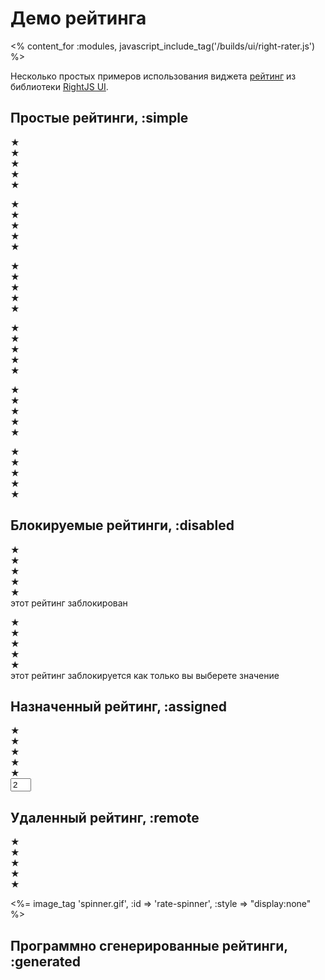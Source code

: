 # Демо рейтинга
<% content_for :modules, javascript_include_tag('/builds/ui/right-rater.js') %>

Несколько простых примеров использования виджета [рейтинг](/ui/rater) из библиотеки [RightJS UI](/ui).

## Простые рейтинги, :simple

<p>
  <div class="rui-rater">
    <div>&#9733;</div><div>&#9733;</div><div>&#9733;</div><div>&#9733;</div><div>&#9733;</div>
  </div>
</p>
<p>
  <div class="rui-rater">
    <div class="active">&#9733;</div><div>&#9733;</div><div>&#9733;</div><div>&#9733;</div><div>&#9733;</div>
  </div>
</p>
<p>
  <div class="rui-rater">
    <div class="active">&#9733;</div>
    <div class="active">&#9733;</div>
    <div>&#9733;</div><div>&#9733;</div><div>&#9733;</div>
  </div>
</p>
<p>
  <div class="rui-rater">
    <div class="active">&#9733;</div>
    <div class="active">&#9733;</div>
    <div class="active">&#9733;</div>
    <div>&#9733;</div><div>&#9733;</div>
  </div>
</p>
<p>
  <div class="rui-rater">
    <div class="active">&#9733;</div>
    <div class="active">&#9733;</div>
    <div class="active">&#9733;</div>
    <div class="active">&#9733;</div><div>&#9733;</div>
  </div>
</p>
<p>
  <div class="rui-rater">
    <div class="active">&#9733;</div>
    <div class="active">&#9733;</div>
    <div class="active">&#9733;</div>
    <div class="active">&#9733;</div>
    <div class="active">&#9733;</div>
  </div>
</p>


## Блокируемые рейтинги, :disabled

<p>
  <div class="rui-rater" data-rater="{disabled:true}">
    <div class="active">&#9733;</div>
    <div class="active">&#9733;</div>
    <div>&#9733;</div><div>&#9733;</div><div>&#9733;</div>
  </div>
  этот рейтинг заблокирован
</p>
<p>
  <div class="rui-rater" data-rater="{disableOnVote:true}">
    <div class="active">&#9733;</div>
    <div class="active">&#9733;</div>
    <div>&#9733;</div><div>&#9733;</div><div>&#9733;</div>
  </div>
  этот рейтинг заблокируется как только вы выберете значение
</p>

## Назначенный рейтинг, :assigned

<p>
  <div class="rui-rater" data-rater="{update:'the-field'}">
    <div class="active">&#9733;</div>
    <div class="active">&#9733;</div>
    <div>&#9733;</div><div>&#9733;</div><div>&#9733;</div>
  </div>
  <input type="text" id="the-field" size="1" value="2" />
</p>

## Удаленный рейтинг, :remote

<p>
  <div class="rui-rater" data-rater="{url:'test', Xhr:{evalScripts:true,spinner:'rate-spinner'}}">
    <div class="active">&#9733;</div><div>&#9733;</div><div>&#9733;</div><div>&#9733;</div><div>&#9733;</div>
  </div>

  <%= image_tag 'spinner.gif', :id => 'rate-spinner', :style => "display:none" %>
  <span id="remote-rater-output"> </span>
</p>

## Программно сгенерированные рейтинги, :generated

<div id="auto-generated"> </div>
<script type="text/javascript">
// <![CDATA[
  6..times(function(i) {
    new Rater({
      halfs: true, value: i
    }).insertTo($E('p').insertTo('auto-generated'));
  });
// ]]>
</script>

<div style="height: 10em"> </div>

